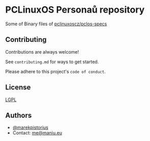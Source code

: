 # PCLinuxOS Personaů repository
Some of Binary files of [pclinuxoscz/pclos-specs](https://github.com/pclinuxoscz/pclos-specs)

## Contributing

Contributions are always welcome!

See `contributing.md` for ways to get started.

Please adhere to this project's `code of conduct`.
  
## License

[LGPL](https://choosealicense.com/licenses/lgpl/)
  
## Authors

- [@marekpistorius](https://www.github.com/marekpistorius)
- Contact: me@maniu.eu

  
